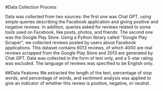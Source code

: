 #Data Collection Process 

Data was collected from two sources: the first one was Chat GPT, using simple queries describing the Facebook application and giving positive and negative reviews. In addition, queries asked for reviews related to some tools used on Facebook, like posts, photos, and friends. The second one was the Google Play Store. Using a Python library called "Google Play Scraper", we collected reviews posted by users about Facebook applications. This dataset contains 6013 reviews, of which 4000 are real reviews scrapped from the Google Play Store and 2013 are generated by Chat GPT. Data was collected in the form of text only, and a 5-star rating was excluded. The language of reviews was specified to be English only.

##Data Features
We extracted the length of the text, percentage of stop words, and percentage of words, and sentiment analysis was applied to give an indicator of whether this review is positive, negative, or neutral.
